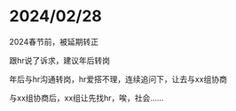 # 2024/02/28

2024春节前，被延期转正

跟hr说了诉求，建议年后转岗

年后与hr沟通转岗，hr爱搭不理，连续追问下，让去与xx组协商

与xx组协商后，xx组让先找hr，唉，社会……


